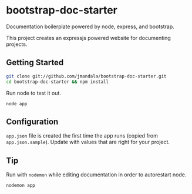 bootstrap-doc-starter
=====================

Documentation boilerplate powered by node, express, and bootstrap.

This project creates an expressjs powered website for documenting projects.

Getting Started
---------------

```bash
git clone git://github.com/jmandala/bootstrap-doc-starter.git
cd bootstrap-doc-starter && npm install
```

Run node to test it out.

```
node app
```

Configuration
-------------

`app.json` file is created the first time the app runs (copied from `app.json.sample`).
Update with values that are right for your project.

Tip
---

Run with `nodemon` while editing documentation in order to autorestart node.

```
nodemon app
```

